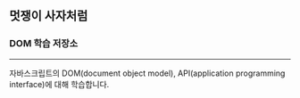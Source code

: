 ## 멋쟁이 사자처럼
### DOM 학습 저장소
---
자바스크립트의 DOM(document object model), API(application programming interface)에 대해 학습합니다.
